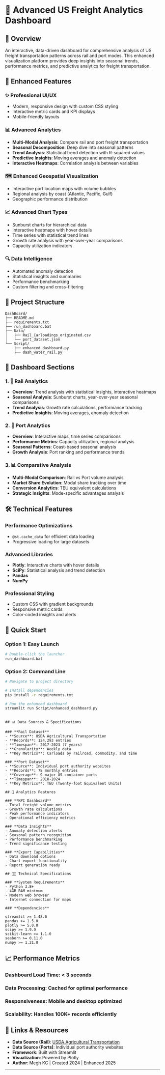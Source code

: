 # 🚛 Advanced US Freight Analytics Dashboard

## 🎯 Overview
An interactive, data-driven dashboard for comprehensive analysis of US freight transportation patterns across rail and port modes. This enhanced visualization platform provides deep insights into seasonal trends, performance metrics, and predictive analytics for freight transportation.

## 🚀 Enhanced Features

### ✨ **Professional UI/UX**
- Modern, responsive design with custom CSS styling
- Interactive metric cards and KPI displays
- Mobile-friendly layouts

### 📊 **Advanced Analytics**
- **Multi-Modal Analysis**: Compare rail and port freight transportation
- **Seasonal Decomposition**: Deep dive into seasonal patterns
- **Trend Analysis**: Statistical trend detection with R-squared values
- **Predictive Insights**: Moving averages and anomaly detection
- **Interactive Heatmaps**: Correlation analysis between variables

### 🗺️ **Enhanced Geospatial Visualization**
- Interactive port location maps with volume bubbles
- Regional analysis by coast (Atlantic, Pacific, Gulf)
- Geographic performance distribution

### 📈 **Advanced Chart Types**
- Sunburst charts for hierarchical data
- Interactive heatmaps with hover details
- Time series with statistical trend lines
- Growth rate analysis with year-over-year comparisons
- Capacity utilization indicators

### 🔍 **Data Intelligence**
- Automated anomaly detection
- Statistical insights and summaries
- Performance benchmarking
- Custom filtering and cross-filtering

## 📂 Project Structure

```
DashBoard/
├── README.md                    
├── requirements.txt             
├── run_dashboard.bat           
├── Data/
│   ├── Rail_Carloadings_originated.csv    
│   └── port_dataset.json                  
└── Script/
    ├── enhanced_dashboard.py              
    ├── dash_water_rail.py                                  
```

## 🎨 Dashboard Sections

### 1. **🚆 Rail Analytics**
- **Overview**: Trend analysis with statistical insights, interactive heatmaps
- **Seasonal Analysis**: Sunburst charts, year-over-year seasonal comparisons
- **Trend Analysis**: Growth rate calculations, performance tracking
- **Predictive Insights**: Moving averages, anomaly detection

### 2. **🚢 Port Analytics**
- **Overview**: Interactive maps, time series comparisons
- **Performance Metrics**: Capacity utilization, regional analysis
- **Seasonal Patterns**: Coast-based seasonal analysis
- **Growth Analysis**: Port ranking and performance trends

### 3. **📊 Comparative Analysis**
- **Multi-Modal Comparison**: Rail vs Port volume analysis
- **Market Share Evolution**: Modal share tracking over time
- **Conversion Analytics**: TEU equivalent calculations
- **Strategic Insights**: Mode-specific advantages analysis

## 🛠️ Technical Features

### **Performance Optimizations**
- `@st.cache_data` for efficient data loading
- Progressive loading for large datasets

### **Advanced Libraries**
- **Plotly**: Interactive charts with hover details
- **SciPy**: Statistical analysis and trend detection
- **Pandas**
- **NumPy**

### **Professional Styling**
- Custom CSS with gradient backgrounds
- Responsive metric cards
- Color-coded insights and alerts

## 🚀 Quick Start

### **Option 1: Easy Launch**
```bash
# Double-click the launcher
run_dashboard.bat
```

### **Option 2: Command Line**
```bash
# Navigate to project directory

# Install dependencies
pip install -r requirements.txt

# Run the enhanced dashboard
streamlit run Script/enhanced_dashboard.py
```

```

## 📊 Data Sources & Specifications

### **Rail Dataset**
- **Source**: USDA Agricultural Transportation
- **Records**: 124,293 entries
- **Timespan**: 2017-2023 (7 years)
- **Granularity**: Weekly data
- **Key Metrics**: Carloads by railroad, commodity, and time

### **Port Dataset**
- **Source**: Individual port authority websites
- **Records**: 78 monthly entries
- **Coverage**: 9 major US container ports
- **Timespan**: 2018-2024
- **Key Metrics**: TEU (Twenty-foot Equivalent Units)

## 🎯 Analytics Features

### **KPI Dashboard**
- Total freight volume metrics
- Growth rate calculations
- Peak performance indicators
- Operational efficiency metrics

### **Data Insights**
- Anomaly detection alerts
- Seasonal pattern recognition
- Performance benchmarking
- Trend significance testing

### **Export Capabilities**
- Data download options
- Chart export functionality
- Report generation ready

## 👨‍💻 Technical Specifications

### **System Requirements**
- Python 3.8+
- 4GB RAM minimum
- Modern web browser
- Internet connection for maps

### **Dependencies**

streamlit >= 1.48.0
pandas >= 1.5.0
plotly >= 5.0.0
scipy >= 1.9.0
scikit-learn >= 1.1.0
seaborn >= 0.11.0
numpy >= 1.21.0

```

## 📈 Performance Metrics

### **Dashboard Load Time**: < 3 seconds
### **Data Processing**: Cached for optimal performance
### **Responsiveness**: Mobile and desktop optimized
### **Scalability**: Handles 100K+ records efficiently


## 🔗 Links & Resources

- **Data Source (Rail)**: [USDA Agricultural Transportation](https://agtransport.usda.gov/stories/s/appm-bhti)
- **Data Source (Ports)**: Individual port authority websites
- **Framework**: Built with Streamlit
- **Visualization**: Powered by Plotly
- **Author**: Megh KC | Created 2024 | Enhanced 2025

---
